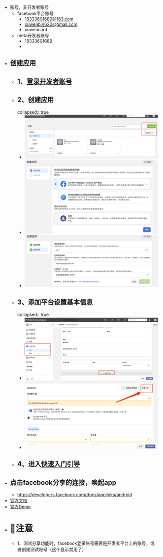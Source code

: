 - 账号，非开发者账号
	- facebook平台账号
		- 18333601689@163.com
		- xuwenbin622@gmail.com
		- xuwencard
	- meta开发者账号
		- 18333601689
		-
- ## 创建应用
	- ## 1、[登录开发者账号]([https://www.facebook.com/login/device-based/regular/login/?login_attempt=1&next=https%3A%2F%2Fwww.facebook.com%2Findex.php%3Fnext%3Dhttps%253A%252F%252Fdevelopers.facebook.com%252Fasync%252Fregistration%252Fdialog%252F%253Fsrc%253Ddefault&lwv=100](https://www.facebook.com/login/device-based/regular/login/?login_attempt=1&next=https%3A%2F%2Fwww.facebook.com%2Findex.php%3Fnext%3Dhttps%253A%252F%252Fdevelopers.facebook.com%252Fasync%252Fregistration%252Fdialog%252F%253Fsrc%253Ddefault&lwv=100))
	- ## 2、创建应用
	  collapsed:: true
		- ![image.png](../assets/image_1700458603181_0.png)
		- ![image.png](../assets/image_1700458667688_0.png)
		- ![image.png](../assets/image_1700458702822_0.png)
	- ## 3、添加平台设置基本信息
	  collapsed:: true
		- ![image.png](../assets/image_1700458781855_0.png)
		- ![image.png](../assets/image_1700458806606_0.png)
	- ## 4、进入[快速入门引导](https://developers.facebook.com/quickstarts/670458974920716/?platform=android)
- ## 点击facebook分享的连接，唤起app
	- https://developers.facebook.com/docs/applinks/android
- [官方文档](https://developers.facebook.com/docs/sharing/android)
- [官方Demo](https://github.com/facebook/facebook-android-sdk)
- # 注意
	- 1、测试分享功能时，facebook登录账号需要是开发者平台上的账号，或者创建测试账号（这个显示禁用了）